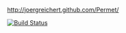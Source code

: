 http://joergreichert.github.com/Permet/

[![Build Status](https://travis-ci.org/joergreichert/Permet.png?branch=master)](https://travis-ci.org/jrlover/Permet)
